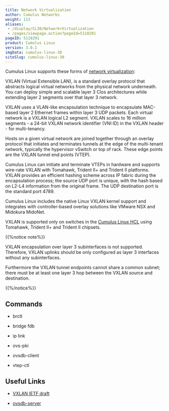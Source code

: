 ```yaml
---
title: Network Virtualization
author: Cumulus Networks
weight: 113
aliases:
 - /display/CL30/Network+Virtualization
 - /pages/viewpage.action?pageId=5118291
pageID: 5118291
product: Cumulus Linux
version: 3.0.1
imgData: cumulus-linux-30
siteSlug: cumulus-linux-30
---
```

Cumulus Linux supports these forms of [network
virtualization](http://en.wikipedia.org/wiki/Network_virtualization):

VXLAN (Virtual Extensible LAN), is a standard overlay protocol that
abstracts logical virtual networks from the physical network underneath.
You can deploy simple and scalable layer 3 Clos architectures while
extending layer 2 segments over that layer 3 network.

VXLAN uses a VLAN-like encapsulation technique to encapsulate MAC-based
layer 2 Ethernet frames within layer 3 UDP packets. Each virtual network
is a VXLAN logical L2 segment. VXLAN scales to 16 million segments - a
24-bit VXLAN network identifier (VNI ID) in the VXLAN header - for
multi-tenancy.

Hosts on a given virtual network are joined together through an overlay
protocol that initiates and terminates tunnels at the edge of the
multi-tenant network, typically the hypervisor vSwitch or top of rack.
These edge points are the VXLAN tunnel end points (VTEP).

Cumulus Linux can initiate and terminate VTEPs in hardware and supports
wire-rate VXLAN with Tomahawk, Trident II+ and Trident II platforms.
VXLAN provides an efficient hashing scheme across IP fabric during the
encapsulation process; the source UDP port is unique, with the hash
based on L2-L4 information from the original frame. The UDP destination
port is the standard port 4789.

Cumulus Linux includes the native Linux VXLAN kernel support and
integrates with controller-based overlay solutions like VMware NSX and
Midokura MidoNet.

VXLAN is supported only on switches in the [Cumulus Linux
HCL](http://cumulusnetworks.com/support/hcl/) using Tomahawk, Trident
II+ and Trident II chipsets.

{{%notice note%}}

VXLAN encapsulation over layer 3 subinterfaces is not supported.
Therefore, VXLAN uplinks should be only configured as layer 3 interfaces
without any subinterfaces.

Furthermore the VXLAN tunnel endpoints cannot share a common subnet;
there must be at least one layer 3 hop between the VXLAN source and
destination.

{{%/notice%}}

## Commands</span>

  - brctl

  - bridge fdb

  - ip link

  - ovs-pki

  - ovsdb-client

  - vtep-ctl

## Useful Links</span>

  - [VXLAN IETF
    draft](http://tools.ietf.org/html/draft-mahalingam-dutt-dcops-vxlan-06)

  - [ovsdb-server](http://openvswitch.org/support/dist-docs/ovsdb-server.1.html)

